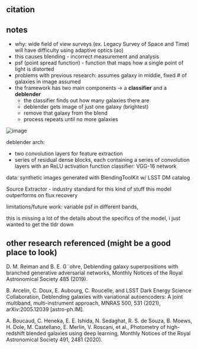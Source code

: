 ## citation

## notes

* why: wide field of view surveys (ex. Legacy Survey of Space and Time) will have difficulty using adaptive optics (ao)
* this causes blending - incorrect measurement and analysis 
* psf (point spread function) - function that maps how a single point of light is distorted
* problems with previous research: assumes galaxy in middle, fixed # of galaxies in image assumed
* the framework has two main components -> a **classifier** and a **deblender** 
	* the classifier finds out how many galaxies there are 
	* deblender gets image of just one galaxy (brightest)
	* remove that galaxy from the blend 
	* process repeats until no more galaxies 

![image](https://github.com/user-attachments/assets/c77bdebb-3929-47f2-bbf4-e85f8d2a6ef8)

deblender arch:
* two convolution layers for feature extraction 
* series of residual dense blocks, each containing a series of convolution layers with an ReLU activation function 
classifier: VGG-16 network 

data: synthetic images generated with BlendingToolKit w/ LSST DM catalog 

Source Extractor - industry standard for this kind of stuff
this model outperforms on flux recovery 

limitations/future work: variable psf in different bands, 

this is missing a lot of the details about the specifics of the model, i just wanted to get the tldr down 
## other research referenced (might be a good place to look)

D. M. Reiman and B. E. G¨ohre, Deblending galaxy superpositions with branched generative adversarial networks, Monthly Notices of the Royal Astronomical Society 485 (2019).

B. Arcelin, C. Doux, E. Aubourg, C. Roucelle, and LSST Dark Energy Science Collaboration, Deblending galaxies with variational autoencoders: A joint multiband, multi-instrument approach, MNRAS 500, 531 (2021), arXiv:2005.12039 [astro-ph.IM].

A. Boucaud, C. Heneka, E. E. Ishida, N. Sedaghat, R. S. de Souza, B. Moews, H. Dole, M. Castellano, E. Merlin, V. Roscani, et al., Photometry of high-redshift blended galaxies using deep learning, Monthly Notices of the Royal Astronomical Society 491, 2481 (2020).
